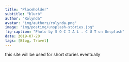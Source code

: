```yaml
---
title: "Placeholder"
subtitle: "blurb"
author: "Rolynda"
avatar: "img/authors/rolynda.png"
image: "img/postimg/unsplash-stories.jpg"
fig-caption: "Photo by S O C I A L . C U T on Unsplash"
date: 2019-07-20 
tags: [Blog, Travel]
---
```


 this site will be used for short stories eventually
